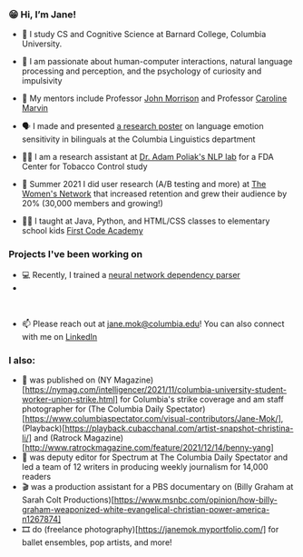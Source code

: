 ### 😁 Hi, I’m Jane!
- 🏫 I study CS and Cognitive Science at Barnard College, Columbia University.
- 🧠 I am passionate about human-computer interactions, natural language processing and perception, and the psychology of curiosity and impulsivity

- 📖 My mentors include Professor [John Morrison](http://www.columbia.edu/~jrm2182/) and Professor [Caroline Marvin](https://psychology.columbia.edu/content/caroline-marvin)

- 🗣️ I made and presented [a research poster](https://drive.google.com/file/d/1zvhTfajoL4BX-34z6mwYOOCsg-O-8ljD/view?usp=sharing) on language emotion sensitivity in bilinguals at the Columbia Linguistics department
- 👩‍💻 I am a research assistant at [Dr. Adam Poliak's NLP lab](https://datascience.columbia.edu/people/adam-poliak/) for a FDA Center for Tobacco Control study
- 🤸 Summer 2021 I did user research (A/B testing and more) at [The Women's Network](https://www.thewomens.network/) that increased retention and grew their audience by 20% (30,000 members and growing!)
-  👩‍🏫 I taught at Java, Python, and HTML/CSS classes to elementary school kids [First Code Academy](https://www.firstcodeacademy.com/)

### Projects I've been working on

- 💻 Recently, I trained a [neural network dependency parser](https://github.com/janemok/Neural-Network-Dependency-Parsing)
- 

<br />

- 📫 Please reach out at jane.mok@columbia.edu! You can also connect with me on [LinkedIn](https://www.linkedin.com/in/mokjane/)


### I also: 
- 📸 was published on (NY Magazine)[https://nymag.com/intelligencer/2021/11/columbia-university-student-worker-union-strike.html] for Columbia's strike coverage and am staff photographer for (The Columbia Daily Spectator)[https://www.columbiaspectator.com/visual-contributors/Jane-Mok/], (Playback)[https://playback.cubacchanal.com/artist-snapshot-christina-li/] and (Ratrock Magazine)[http://www.ratrockmagazine.com/feature/2021/12/14/benny-yang]
- 📰 was deputy editor for Spectrum at The Columbia Daily Spectator and led a team of 12 writers in producing weekly journalism for 14,000 readers
- 🎬 was a production assistant for a PBS documentary on (Billy Graham at Sarah Colt Productions)[https://www.msnbc.com/opinion/how-billy-graham-weaponized-white-evangelical-christian-power-america-n1267874]
- 🎞 do (freelance photography)[https://janemok.myportfolio.com/] for ballet ensembles, pop artists, and more!

<!---
janemok/janemok is a ✨ special ✨ repository because its `README.md` (this file) appears on your GitHub profile.
You can click the Preview link to take a look at your changes.
--->
